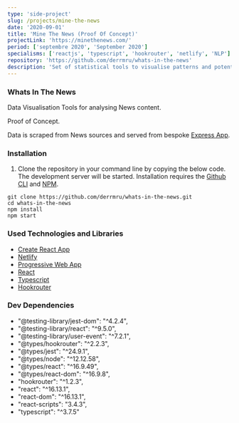 ```yaml
---
type: 'side-project'
slug: /projects/mine-the-news
date: '2020-09-01'
title: 'Mine The News (Proof Of Concept)'
projectLink: 'https://minethenews.com/'
period: ['septembre 2020', 'September 2020']
specialisms: ['reactjs', 'typescript', 'hookrouter', 'netlify', 'NLP']
repository: 'https://github.com/derrmru/whats-in-the-news'
description: 'Set of statistical tools to visualise patterns and potential biases in global News.'
---
```


### Whats In The News

Data Visualisation Tools for analysing News content.

Proof of Concept.

Data is scraped from News sources and served from bespoke [Express App](https://github.com/derrmru/scrape-the-news).

### Installation

1. Clone the repository in your command line by copying the below code. The development server will be started. Installation requires the [Github CLI](https://docs.github.com/en/github/creating-cloning-and-archiving-repositories/cloning-a-repository) and [NPM](https://www.npmjs.com/).

```
git clone https://github.com/derrmru/whats-in-the-news.git
cd whats-in-the-news
npm install
npm start
```

### Used Technologies and Libraries

- [Create React App](https://github.com/facebook/create-react-app)
- [Netlify](https://www.netlifycms.org/)
- [Progressive Web App](https://web.dev/progressive-web-apps/)
- [React](https://reactjs.org/)
- [Typescript](https://www.typescriptlang.org/)
- [Hookrouter](https://github.com/Paratron/hookrouter)

### Dev Dependencies

 - "@testing-library/jest-dom": "^4.2.4",
 - "@testing-library/react": "^9.5.0",
 - "@testing-library/user-event": "^7.2.1",
 - "@types/hookrouter": "^2.2.3",
 - "@types/jest": "^24.9.1",
 - "@types/node": "^12.12.58",
 - "@types/react": "^16.9.49",
 - "@types/react-dom": "^16.9.8",
 - "hookrouter": "^1.2.3",
 - "react": "^16.13.1",
 - "react-dom": "^16.13.1",
 - "react-scripts": "3.4.3",
 - "typescript": "^3.7.5"